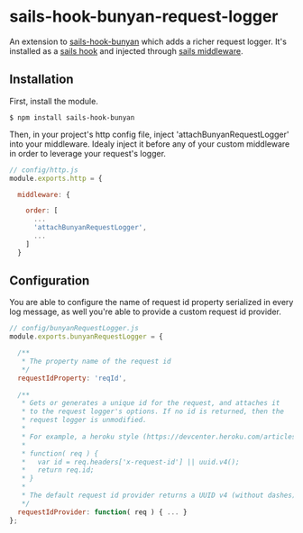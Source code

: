 # sails-hook-bunyan-request-logger
An extension to [sails-hook-bunyan] which adds a richer request logger.
It's installed as a [sails hook] and injected through [sails middleware].

## Installation

First, install the module.

```
$ npm install sails-hook-bunyan
```

Then, in your project's http config file, inject 'attachBunyanRequestLogger' into your middleware.
Idealy inject it before any of your custom middleware in order to leverage your request's logger.

```js
// config/http.js
module.exports.http = {

  middleware: {

    order: [
      ...
      'attachBunyanRequestLogger',
      ...
    ]
  }
```

## Configuration

You are able to configure the name of request id property serialized in every log message, 
as well you're able to provide a custom request id provider.

```js
// config/bunyanRequestLogger.js
module.exports.bunyanRequestLogger = {

  /**
   * The property name of the request id
   */
  requestIdProperty: 'reqId',
  
  /**
   * Gets or generates a unique id for the request, and attaches it
   * to the request logger's options. If no id is returned, then the
   * request logger is unmodified.
   *
   * For example, a heroku style (https://devcenter.heroku.com/articles/http-request-id) provider:
   *
   * function( req ) {
   *   var id = req.headers['x-request-id'] || uuid.v4();
   *   return req.id;
   * }
   *
   * The default request id provider returns a UUID v4 (without dashes).
   */
  requestIdProvider: function( req ) { ... }
};
```

 [sails hook]: http://sailsjs.org/#!/documentation/concepts/extending-sails/Hooks
 [sails-hook-bunyan]: https://github.com/building5/sails-hook-bunyan
 [sails middleware]: https://github.com/balderdashy/sails-docs/blob/master/concepts/Middleware/Middleware.md
